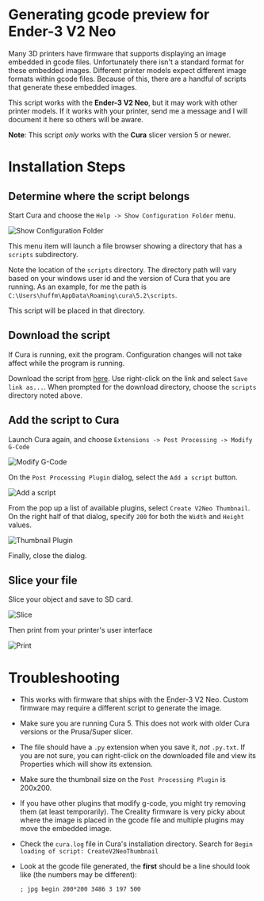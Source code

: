 # Generating gcode preview for Ender-3 V2 Neo

Many 3D printers have firmware that supports displaying an image embedded in gcode files. Unfortunately there isn't a standard format for these embedded images. Different printer models expect different image formats within gcode files. Because of this, there are a handful of scripts that generate these embedded images.

This script works with the **Ender-3 V2 Neo**, but it may work with other printer models. If it works with your printer, send me a message and I will document it here so others will be aware.

**Note**: This script _only_ works with the **Cura** slicer version 5 or newer.

# Installation Steps

## Determine where the script belongs

Start Cura and choose the `Help -> Show Configuration Folder` menu.

![Show Configuration Folder](doc/ShowConfig.png)

This menu item will launch a file browser showing a directory that has a `scripts` subdirectory.

Note the location of the `scripts` directory. The directory path will vary based on your windows user id and the version of Cura that you are running. As an example, for me the path is `C:\Users\huffm\AppData\Roaming\cura\5.2\scripts`.

This script will be placed in that directory.

## Download the script

If Cura is running, exit the program. Configuration changes will not take affect while the program is running.

Download the script from [here](https://raw.githubusercontent.com/KenHuffman/UltimakerCuraScripts/main/scripts/CreateV2NeoThumbnail.py). Use right-click on the link and select `Save link as...`. When prompted for the download directory, choose the `scripts` directory noted above.

## Add the script to Cura

Launch Cura again, and choose `Extensions -> Post Processing -> Modify G-Code`

![Modify G-Code](doc/ModifyGCode.png)

On the `Post Processing Plugin` dialog, select the `Add a script` button.

![Add a script](doc/AddAScript.png)

From the pop up a list of available plugins, select `Create V2Neo Thumbnail`. On the right half of that dialog, specify `200` for both the `Width` and `Height` values.

![Thumbnail Plugin](doc/ThumbnailParam.png)

Finally, close the dialog.

## Slice your file

Slice your object and save to SD card.

![Slice](doc/ThingIso.png)

Then print from your printer's user interface

![Print](doc/NeoDisplay.jpg)

# Troubleshooting

- This works with firmware that ships with the Ender-3 V2 Neo. Custom firmware may require a different script to generate the image.
- Make sure you are running Cura 5. This does not work with older Cura versions or the Prusa/Super slicer.
- The file should have a `.py` extension when you save it, _not_ `.py.txt`. If you are not sure, you can right-click on the downloaded file and view its Properties which will show its extension.
- Make sure the thumbnail size on the `Post Processing Plugin` is 200x200.
- If you have other plugins that modify g-code, you might try removing them (at least temporarily). The Creality firmware is very picky about where the image is placed in the gcode file and multiple plugins may move the embedded image.
- Check the `cura.log` file in Cura's installation directory. Search for `Begin loading of script: CreateV2NeoThumbnail`
- Look at the gcode file generated, the **first** should be a line should look like (the numbers may be different):

  `; jpg begin 200*200 3486 3 197 500`
